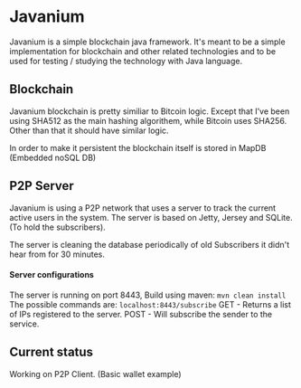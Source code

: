 # Javanium

Javanium is a simple blockchain java framework. It's meant to be a simple implementation for blockchain and other related technologies and to be used for testing / studying the technology with Java language.

## Blockchain

Javanium blockchain is pretty similiar to Bitcoin logic. Except that I've been using SHA512 as the main hashing algorithem, while Bitcoin uses SHA256. Other than that it should have similar logic.

In order to make it persistent the blockchain itself is stored in MapDB (Embedded noSQL DB)

## P2P Server

Javanium is using a P2P network that uses a server to track the current active users in the system.
The server is based on Jetty, Jersey and SQLite. (To hold the subscribers).

The server is cleaning the database periodically of old Subscribers it didn't hear from for 30 minutes.

#### Server configurations

The server is running on port 8443, Build using maven:
```mvn clean install```
The possible commands are:
`localhost:8443/subscribe`
GET - Returns a list of IPs registered to the server.
POST - Will subscribe the sender to the service.


## Current status
Working on P2P Client. (Basic wallet example)

